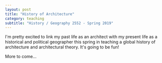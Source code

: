 ```yaml
---
layout: post
title: "History of Architecture"
category: teaching
subtitle: "History / Geography 2552 - Spring 2019"
---
```


I'm pretty excited to link my past life as an architect with my present life as a historical and political geographer this spring in teaching a global history of architecture and architectural theory. It's going to be fun!

More to come... 

<!-- more -->
